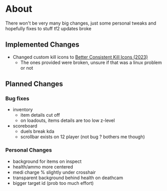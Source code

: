 # About
There won't be very many big changes, just some personal tweaks and hopefully fixes to stuff tf2 updates broke

## Implemented Changes
- Changed custom kill icons to [Better Consistent Kill Icons (2023)](https://gamebanana.com/mods/406361)
    - The ones provided were broken, unsure if that was a linux problem or not

## Planned Changes
### Bug fixes
- inventory
    - item details cut off
    - on loadouts, items details are too low z-level
- scoreboard
    - duels break kda
    - scrollbar exists on 12 player (not bug ? bothers me though)

### Personal Changes
- background for items on inspect
- health/ammo more centered
- medi charge % slightly under crosshair
- transparent background behind health on deathcam
- bigger target id (prob too much effort)

